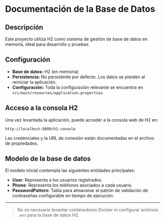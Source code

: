 # Documentación de la Base de Datos

## Descripción
Este proyecto utiliza H2 como sistema de gestión de base de datos en memoria, ideal para desarrollo y pruebas.

## Configuración
- **Base de datos:** H2 (en memoria)
- **Persistencia:** No persistente por defecto. Los datos se pierden al reiniciar la aplicación.
- **Configuración:** Toda la configuración relevante se encuentra en `src/main/resources/application.properties`.

## Acceso a la consola H2
Una vez levantada la aplicación, puede acceder a la consola web de H2 en:

    http://localhost:8080/h2-console

Las credenciales y la URL de conexión están documentadas en el archivo de propiedades.

## Modelo de la base de datos

El modelo inicial contempla las siguientes entidades principales:
- **User**: Representa a los usuarios registrados.
- **Phone**: Representa los teléfonos asociados a cada usuario.
- **PasswordPattern**: Tabla para almacenar el patrón de validación de contraseñas configurable en tiempo de ejecución.

---
> No es necesario levantar contenedores Docker ni configurar archivos `.env` para la base de datos H2.
